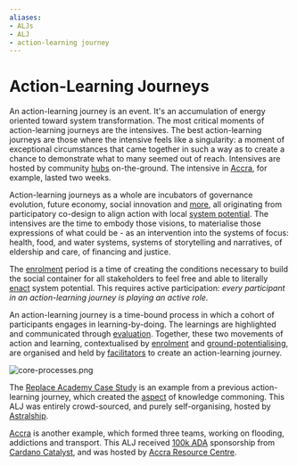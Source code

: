 ```yaml
---
aliases: 
- ALJs
- ALJ
- action-learning journey
---
```


# Action-Learning Journeys
An action-learning journey is an event. It's an accumulation of energy oriented toward system transformation. The most critical moments of action-learning journeys are the intensives. The best action-learning journeys are those where the intensive feels like a singularity: a moment of exceptional circumstances that came together in such a way as to create a chance to demonstrate what to many seemed out of reach. Intensives are hosted by community [hubs](/collaborators/communities%20of%20place/hubs.md) on-the-ground. The intensive in [Accra](/events/accra.mdx), for example, lasted two weeks. 

Action-learning journeys as a whole are incubators of governance evolution, future economy, social innovation and [more](/glossary/Practice.md), all originating from participatory co-design to align action with local [system potential](/glossary/place-sourced%20potential.md). The intensives are the time to embody those visions, to materialise those expressions of what could be - as an intervention into the systems of focus: health, food, and water systems, systems of storytelling and narratives, of eldership and care, of financing and justice. 

The [enrolment](/processes/enrolment/index.mdx) period is a time of creating the conditions necessary to build the social container for all stakeholders to feel free and able to literally [enact](/processes/enactment/index.md) system potential. This requires active participation: *every participant in an action-learning journey is playing an active role.* 

An action-learning journey is a time-bound process in which a cohort of participants engages in learning-by-doing. The learnings are highlighted and communicated through [evaluation](/processes/evaluation/index.md). Together, these two movements of action and learning, contextualised by [enrolment](/processes/enrolment/index.mdx) and [ground-potentialising](/processes/ground-potentialising/ground-potentialising.mdx), are organised and held by [facilitators](/collaborators/Facilitators/index.mdx) to create an action-learning journey. 

![core-processes.png](/process-facilitation.png)

The [Replace Academy Case Study](/context%20&%20narrative/Replace%20Academy%20Case%20Study.md) is an example from a previous action-learning journey, which created the [aspect](aspects) of knowledge commoning. This ALJ was entirely crowd-sourced, and purely self-organising, hosted by [Astralship](https://astralship.org/).

[Accra](/events/accra.mdx) is another example, which formed three teams, working on flooding, addictions and transport. This ALJ received [100k ADA](https://www.coinbase.com/en-de/price/cardano) sponsorship from [Cardano Catalyst](https://projectcatalyst.io/), and was hosted by [Accra Resource Centre](https://www.arcaccra.com/).

